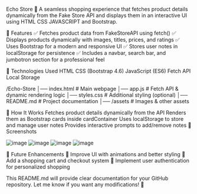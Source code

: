 Echo Store 🛒
A seamless shopping experience that fetches product details dynamically from the Fake Store API and displays them in an interactive UI using HTML CSS JAVASCRIPT and Bootstrap.

📌 Features
✅ Fetches product data from FakeStoreAPI using fetch()
✅ Displays products dynamically with images, titles, prices, and ratings
✅ Uses Bootstrap for a modern and responsive UI
✅ Stores user notes in localStorage for persistence
✅ Includes a navbar, search bar, and jumbotron section for a professional feel

🚀 Technologies Used
HTML
CSS (Bootstrap 4.6)
JavaScript (ES6)
Fetch API
Local Storage

/Echo-Store
│── index.html        # Main webpage
│── app.js            # Fetch API & dynamic rendering logic
│── styles.css        # Additional styling (optional)
│── README.md         # Project documentation
│── /assets           # Images & other assets


🎯 How It Works
Fetches product details dynamically from the API
Renders them as Bootstrap cards inside cardContainer
Uses localStorage to store and manage user notes
Provides interactive prompts to add/remove notes
📸 Screenshots

![image](https://github.com/user-attachments/assets/7c8b7966-81d5-4ae6-9fd1-0e7964631d51)
![image](https://github.com/user-attachments/assets/e5cc7cc8-2e4c-4f12-8452-d80d04486d38)
![image](https://github.com/user-attachments/assets/16e01444-a8de-44c2-821b-3ab99ec459fc)
![image](https://github.com/user-attachments/assets/9e7ffc56-4104-4c54-b159-586793f06316)

🌟 Future Enhancements
🔹 Improve UI with animations and better styling
🔹 Add a shopping cart and checkout system
🔹 Implement user authentication for personalized shopping

This README.md will provide clear documentation for your GitHub repository. Let me know if you want any modifications! 🚀
